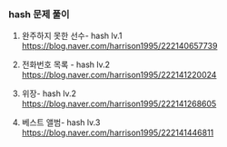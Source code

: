 ### hash 문제 풀이
1. 완주하지 못한 선수- hash lv.1   
    <https://blog.naver.com/harrison1995/222140657739>
   
2. 전화번호 목록 - hash lv.2   
    <https://blog.naver.com/harrison1995/222141220024>
   
3. 위장- hash lv.2   
    <https://blog.naver.com/harrison1995/222141268605>
   
4. 베스트 앨범- hash lv.3   
    <https://blog.naver.com/harrison1995/222141446811>

